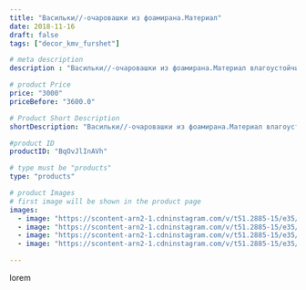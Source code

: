 ```yaml
---
title: "Васильки//-очаровашки из фоамирана.Материал"
date: 2018-11-16
draft: false
tags: ["decor_kmv_furshet"]

# meta description
description : "Васильки//-очаровашки из фоамирана.Материал влагоустойчив , выдерживает как высокие температуры так и низкие🌹🌹🌹🌹"

# product Price
price: "3000"
priceBefore: "3600.0"

# Product Short Description
shortDescription: "Васильки//-очаровашки из фоамирана.Материал влагоустойчив , выдерживает как высокие температуры так и низкие🌹🌹🌹🌹"

#product ID
productID: "BqOvJlInAVh"

# type must be "products"
type: "products"

# product Images
# first image will be shown in the product page
images:
  - image: "https://scontent-arn2-1.cdninstagram.com/v/t51.2885-15/e35/43536326_288532552002583_1124345761178059953_n.jpg?se=7&tp=1&_nc_ht=scontent-arn2-1.cdninstagram.com&_nc_cat=107&_nc_ohc=LX2mlg7r5UUAX_aRZDa&oh=f54bbccda91bda3fe64a2abc3ad09812&oe=606C78A5&ig_cache_key=MTkxMzY3NDI1NTQ3ODU1NTM0OQ%3D%3D.2"
  - image: "https://scontent-arn2-1.cdninstagram.com/v/t51.2885-15/e35/44453831_449457802249350_44641175262842809_n.jpg?se=7&tp=1&_nc_ht=scontent-arn2-1.cdninstagram.com&_nc_cat=106&_nc_ohc=juUR5WBfaL0AX9upFMO&oh=29916b2a66e2cbe4b63b22ec81851acb&oe=606BB1B4&ig_cache_key=MTkxMzY3NDI1NTQ1MzU3NDQ1Mw%3D%3D.2"
  - image: "https://scontent-arn2-1.cdninstagram.com/v/t51.2885-15/e35/44324736_202029787365686_5784534573553939243_n.jpg?se=7&tp=1&_nc_ht=scontent-arn2-1.cdninstagram.com&_nc_cat=102&_nc_ohc=nrUDMltX_ZsAX83Fph8&oh=c38d19936833ab767b4b4f02e48af853&oe=606A084C&ig_cache_key=MTkxMzY3NDI1NTQ2MTg0MTA2Ng%3D%3D.2"
  - image: "https://scontent-arn2-1.cdninstagram.com/v/t51.2885-15/e35/44705470_172146483739023_3197615696776221502_n.jpg?se=7&tp=1&_nc_ht=scontent-arn2-1.cdninstagram.com&_nc_cat=103&_nc_ohc=3FG13Vb4jgoAX-FdDGq&oh=07e91b6c0b732b6fb2c366ea6e3a5b80&oe=606C8296&ig_cache_key=MTkxMzY3NDI1NTQ3MDMyODQ4OQ%3D%3D.2"

---
```

lorem
